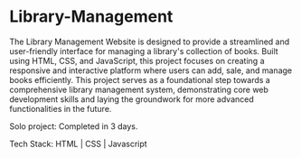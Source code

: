 # Library-Management

The Library Management Website is designed to provide a streamlined and user-friendly interface for managing a library's collection of books. Built using HTML, CSS, and JavaScript, this project focuses on creating a responsive and interactive platform where users can add, sale, and manage books efficiently.
This project serves as a foundational step towards a comprehensive library management system, demonstrating core web development skills and laying the groundwork for more advanced functionalities in the future.

Solo project: Completed in 3 days.

Tech Stack: HTML | CSS | Javascript
